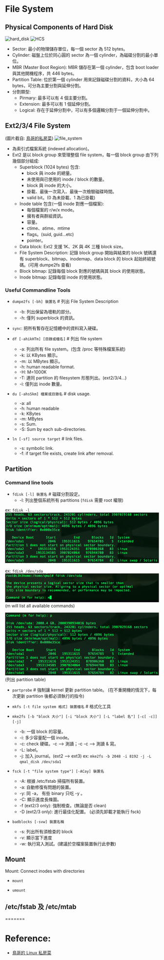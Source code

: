 # File System

## Physical Components of Hard Disk

![hard_disk](http://upload.wikimedia.org/wikipedia/commons/5/52/Hard_drive-en.svg)
![HCS](http://upload.wikimedia.org/wikipedia/commons/0/02/Cylinder_Head_Sector.svg)

- Sector: 最小的物理儲存單位，每一個 sector 為 512 bytes。
- Cylinder: 磁盤上位於同心圓的 sector 為一個 cylinder，為磁碟分割的最小單位。
- MBR (Master Boot Region): MBR 儲存在第一個 cylinder，包含 boot loader 與其他開機程序，共 446 bytes。
- Partition Table: 位於第一個 cylinder 用來記錄磁碟分割的資料，大小為 64 bytes，可分為主要分割與延伸分割。
- 分割類型:
  - Pirmary: 最多可以有 4 個主要分割。
  - Extension: 最多可以有 1 個延伸分割。
  - Logical: 存在于延伸分割中，可以有多個邏輯分割于一個延伸分割中。

## Ext2/3/4 File System

(圖片截自: <a href="http://linux.vbird.org/linux_basic/0230filesystem.php#harddisk-inode">鳥哥的私房菜</a>)
![file_system](http://linux.vbird.org/linux_basic/0230filesystem/ext2_filesystem.jpg)
- 為索引式檔案系統 (indexed allocation)。
- Ext2 是以 block group 來管理整個 file system，每一個 block group 由下列幾個部分組成:
  - Superblock (1024 bytes) 包含:
	- block 與 inode 的總量。
  	- 未使用與已使用的 inode / block 的數量。
  	- block 與 inode 的大小。
  	- 掛載、最後一次寫入、最後一次檢驗磁碟時間。
  	- valid bit。(0 為未掛載、1 為已掛載)
  - Inode table 包含(一個 inode 對應一個檔案):
  	- 每個檔案的 r/w/x mode。
  	- 擁有者與群組資訊。
  	- 容量。
  	- ctime、atime、mtime
  	- flags。(suid, guid...etc)
  	- pointer。
  - Data block: Ext2 支援 1K、2K 與 4K 三種 block size。
  - File System Description: 記錄 block group 開始與結束的 block 號碼還有 superblock、bitmap、inodemap、data block 的 block 起始終結號碼。(可用 dumpe2fs 查看)
  - Block bitmap: 記錄每個 block 對應的號碼與其 block 的使用狀態。
  - Inode bitmap: 記錄每個 inode 的使用狀態。

### Useful Commandline Tools

- `dumpe2fs [-bh] 裝置名`  \# 列出 File System Description
  - -b: 列出保留為壞軌的部分。
  - -h: 僅列 superblock 的資訊。

- `sync`: 把所有暫存在記憶體中的資料寫入硬碟。

- `df [-ahikHTm] [目錄或檔名]`  \# 列出 file system
  - -a: 列出所有 file system。(包含 /proc 等特殊檔案系統)
  - -k: 以 KBytes 顯示。
  - -m: 以 MBytes 顯示。
  - -h: human readable format.
  - -H: M=1000K
  - -T: 連同 partition 的 filesystem 形態列出。(ext2/3/4...)
  - -i: 僅列出 inode 數量。

- `du [-ahsSkm] 檔案或目錄名`  \# disk usage.
  - -a: all
  - -h: human readable
  - -k: KBytes
  - -m: MBytes
  - -s: Sum.
  - -S: Sum by each sub-directories.

- `ln [-sf] source target`  \# link files.
  - -s: symbolic link.
  - -f: if target file exists, create link after removal.

## Partition

### Command line tools

- `fdisk [-l] 裝置名` \# 磁碟分割設定。
  - -l: 列出整個系統所有 partitions
(`fdisk` 需要 root 權限)

ex: ``fdisk -l``
![fdisk_list](./img/fdisk_list.png)

ex: ``fdisk /dev/sda``
![fdisk_dev](./img/fdisk_dev.png)
(m will list all available commands)

![fdisk_part](./img/fdisk_parttable.png)
(列出 partition table)

- `partprobe` \# 強制讓 kernel 更新 partition table。
(在不重開機的情況下，每次更新 partition 後都必須執行的指令)

- `mkfs [-t file system 格式] 裝置檔名` \# 格式化工具

- `mke2fs [-b "block 大小"] [-i "block 大小"] [-L "label 名"] [-c[ -c]] [-j]`
  - -b: 一個 block 的容量。
  - -i: 多少容量配一個 inode。
  - -c: check 硬碟。-c --> 測讀；-c -c --> 測讀 & 寫。
  - -L: label。
  - -j: 加入 journal。(ext2 --> ext3)
ex: ``mke2fs -b 2048 -i 8192 -j -L qmal_disk /dev/sda1``

- `fsck [-t "file system type"] [-ACay] 裝置名`
  - -A: 根據 /etc/fstab 掃描所有裝置。
  - -a: 自動修復有問題的裝置。
  - -y: 同 -a， 有些 binary 只吃 -y 。
  - -C: 顯示進度長條圖。
  - -f (ext2/3 only): 強制檢查。(無論是否 clean)
  - -D (ext2/3 only): 進行最佳化配置。
(必須先卸載才能執行 fsck)

- `badblocks [-svw] 裝置名稱`
  - -s: 列出所有須檢查的 block
  - -v: 顯示當下進度
  - -w: 執行寫入測試。(建議於空檔案裝置執行此參數)

## Mount

Mount: Connect inodes with directories

- `mount`

- `umount`

## /etc/fstab 及 /etc/mtab



=======

# Reference:

<ul>
  <li>
  	<a href="http://linux.vbird.org/">鳥哥的 Linux 私房菜</a>
  </li>
</ul>
